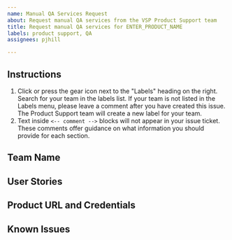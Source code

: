```yaml
---
name: Manual QA Services Request
about: Request manual QA services from the VSP Product Support team
title: Request manual QA services for ENTER_PRODUCT_NAME
labels: product support, QA
assignees: pjhill

---
```


## Instructions

1. Click or press the gear icon next to the "Labels" heading on the right. Search for your team in the labels list. If your team is not listed in the Labels menu, please leave a comment after you have created this issue. The Product Support team will create a new label for your team.
2. Text inside `<-- comment -->` blocks will not appear in your issue ticket. These comments offer guidance on what information you should provide for each section.

## Team Name

<!-- Add your team name on the next line -->

## User Stories

<!-- Provide links to all user stories that will be included in this sprint/release. -->

## Product URL and Credentials

<!-- Please provide a link to your product.  Additionally, if there are any specific test account credentials that are required in order to verify your product please include them here. -->

## Known Issues

<!-- Known issues should be captured in Github and listed below. -->
